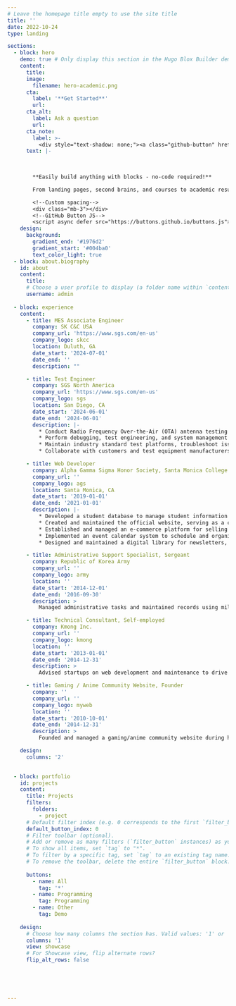 ```yaml
---
# Leave the homepage title empty to use the site title
title: ''
date: 2022-10-24
type: landing

sections:
  - block: hero
    demo: true # Only display this section in the Hugo Blox Builder demo site
    content:
      title: 
      image:
        filename: hero-academic.png
      cta:
        label: '**Get Started**'
        url: 
      cta_alt:
        label: Ask a question
        url: 
      cta_note:
        label: >-
          <div style="text-shadow: none;"><a class="github-button" href="https://github.com/HugoBlox/hugo-blox-builder" data-icon="octicon-star" data-size="large" data-show-count="true" aria-label="Star">Sungyoung Moon</a></div><div style="text-shadow: none;"><a class="github-button" href="https://github.com/HugoBlox/theme-academic-cv" data-icon="octicon-star" data-size="large" data-show-count="true" aria-label="Star">Star the Academic template</a></div>
      text: |-
    
       

        **Easily build anything with blocks - no-code required!**

        From landing pages, second brains, and courses to academic resumés, conferences, and tech blogs.

        <!--Custom spacing-->
        <div class="mb-3"></div>
        <!--GitHub Button JS-->
        <script async defer src="https://buttons.github.io/buttons.js"></script>
    design:
      background:
        gradient_end: '#1976d2'
        gradient_start: '#004ba0'
        text_color_light: true
  - block: about.biography
    id: about
    content:
      title: 
      # Choose a user profile to display (a folder name within `content/authors/`)
      username: admin
  
  - block: experience
    content:
      - title: MES Associate Engineer
        company: SK C&C USA
        company_url: 'https://www.sgs.com/en-us'
        company_logo: skcc
        location: Duluth, GA
        date_start: '2024-07-01'
        date_end: ''
        description: ""

      - title: Test Engineer
        company: SGS North America
        company_url: 'https://www.sgs.com/en-us'
        company_logo: sgs
        location: San Diego, CA
        date_start: '2024-06-01'
        date_end: '2024-06-01'
        description: |-
          * Conduct Radio Frequency Over-the-Air (OTA) antenna testing for major clients including Google and Samsung on mobile products (CDMA, GSM, LTE, Wi-Fi, 5G), ensuring compliance with client and SGS quality system requirements.
          * Perform debugging, test engineering, and system management for wireless clients using tools like EMQUEST, CRTx, and EMC32.
          * Maintain industry standard test platforms, troubleshoot issues, and ensure compliance with accreditation.
          * Collaborate with customers and test equipment manufacturers to resolve testing issues and deliver high quality service.

      - title: Web Developer
        company: Alpha Gamma Sigma Honor Society, Santa Monica College
        company_url: ''
        company_logo: ags
        location: Santa Monica, CA
        date_start: '2019-01-01'
        date_end: '2021-01-01'
        description: |-
          * Developed a student database to manage student information and track their progress, including volunteering records, attendance, and membership fees.
          * Created and maintained the official website, serving as a central online hub for organization information, updates, and resources.
          * Established and managed an e-commerce platform for selling organization-related merchandise.
          * Implemented an event calendar system to schedule and organize various chapter events and volunteer activities.
          * Designed and maintained a digital library for newsletters, providing an easily accessible resource for members and stakeholders to review past content and updates.

      - title: Administrative Support Specialist, Sergeant
        company: Republic of Korea Army
        company_url: ''
        company_logo: army
        location: ''
        date_start: '2014-12-01'
        date_end: '2016-09-30'
        description: >
          Managed administrative tasks and maintained records using military security databases and software, ensuring security and data integrity.

      - title: Technical Consultant, Self-employed
        company: Kmong Inc.
        company_url: ''
        company_logo: kmong
        location: ''
        date_start: '2013-01-01'
        date_end: '2014-12-31'
        description: >
          Advised startups on web development and maintenance to drive business success through Kmong Inc.

      - title: Gaming / Anime Community Website, Founder
        company: ''
        company_url: ''
        company_logo: myweb
        location: ''
        date_start: '2010-10-01'
        date_end: '2014-12-31'
        description: >
          Founded and managed a gaming/anime community website during high school, which reached 100K+ users and 40M+ visits in three years. Led operational decision-making and organized anime events at expos.

    design:
      columns: '2'

  
  - block: portfolio
    id: projects
    content:
      title: Projects
      filters:
        folders:
          - project
      # Default filter index (e.g. 0 corresponds to the first `filter_button` instance below).
      default_button_index: 0
      # Filter toolbar (optional).
      # Add or remove as many filters (`filter_button` instances) as you like.
      # To show all items, set `tag` to "*".
      # To filter by a specific tag, set `tag` to an existing tag name.
      # To remove the toolbar, delete the entire `filter_button` block.
    
      buttons:
        - name: All
          tag: '*'
        - name: Programming
          tag: Programming
        - name: Other
          tag: Demo
    
    design:
      # Choose how many columns the section has. Valid values: '1' or '2'.
      columns: '1'
      view: showcase
      # For Showcase view, flip alternate rows?
      flip_alt_rows: false

   


   
---
```


